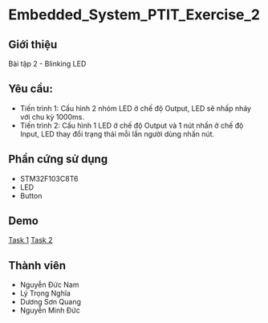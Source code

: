 # Embedded_System_PTIT_Exercise_2
## Giới thiệu
Bài tập 2 - Blinking LED
## Yêu cầu:
- Tiến trình 1: Cấu hình 2 nhóm LED ở chế độ Output, LED sẽ nhấp nháy với chu kỳ 1000ms. 
- Tiến trình 2: Cấu hình 1 LED ở chế độ Output và 1 nút nhấn ở chế độ Input, LED thay đổi trạng thái mỗi lần người dùng nhấn nút.
## Phần cứng sử dụng
- STM32F103C8T6
- LED
- Button
## Demo
[Task 1](https://youtu.be/Q21_ixES47o)
[Task 2](https://youtu.be/Fgh0wUcstPQ)

## Thành viên
- Nguyễn Đức Nam
- Lý Trọng Nghĩa
- Dương Sơn Quang
- Nguyễn Minh Đức

